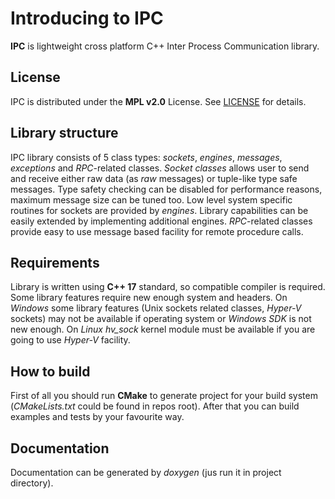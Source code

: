 # Introducing to IPC
**IPC** is lightweight cross platform C++ Inter Process Communication library.

## License
IPC is distributed under the **MPL v2.0** License. See [LICENSE](http://mozilla.org/MPL/2.0/) for details.

## Library structure
IPC library consists of 5 class types: *sockets*, *engines*, *messages*, *exceptions* and *RPC*-related classes. *Socket classes* allows user to send and receive either raw data (as *raw* messages) or tuple-like type safe messages. Type safety checking can be disabled for performance reasons, maximum message size can be tuned too. Low level system specific routines for sockets are provided by *engines*. Library capabilities can be easily extended by implementing additional engines. *RPC*-related classes provide easy to use message based facility for remote procedure calls.

## Requirements
Library is written using **C++ 17** standard, so compatible compiler is required. Some library features require new enough system and headers. On *Windows* some library features (Unix sockets related classes, *Hyper-V* sockets) may not be available if operating system or *Windows SDK* is not new enough. On *Linux* *hv_sock* kernel module must be available if you are going to use *Hyper-V* facility.

## How to build
First of all you should run **CMake** to generate project for your build system (*CMakeLists.txt* could be found in repos root). After that you can build examples and tests by your favourite way.

## Documentation
Documentation can be generated by *doxygen* (jus run it in project directory).
